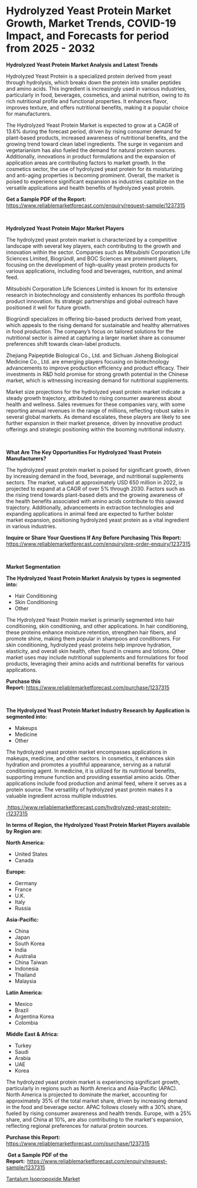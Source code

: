 <p><h1>Hydrolyzed Yeast Protein Market Growth, Market Trends, COVID-19 Impact, and Forecasts for period from 2025 - 2032</h1></p><p><strong>Hydrolyzed Yeast Protein Market Analysis and Latest Trends</strong></p>
<p><p>Hydrolyzed Yeast Protein is a specialized protein derived from yeast through hydrolysis, which breaks down the protein into smaller peptides and amino acids. This ingredient is increasingly used in various industries, particularly in food, beverages, cosmetics, and animal nutrition, owing to its rich nutritional profile and functional properties. It enhances flavor, improves texture, and offers nutritional benefits, making it a popular choice for manufacturers.</p><p>The Hydrolyzed Yeast Protein Market is expected to grow at a CAGR of 13.6% during the forecast period, driven by rising consumer demand for plant-based products, increased awareness of nutritional benefits, and the growing trend toward clean label ingredients. The surge in veganism and vegetarianism has also fueled the demand for natural protein sources. Additionally, innovations in product formulations and the expansion of application areas are contributing factors to market growth. In the cosmetics sector, the use of hydrolyzed yeast protein for its moisturizing and anti-aging properties is becoming prominent. Overall, the market is poised to experience significant expansion as industries capitalize on the versatile applications and health benefits of hydrolyzed yeast protein.</p></p>
<p><strong>Get a Sample PDF of the Report:&nbsp;</strong> <a href="https://www.reliablemarketforecast.com/enquiry/request-sample/1237315?utm_campaign=2439&utm_medium=2&utm_source=Github&utm_content=ia&utm_term=02042025&utm_id=hydrolyzed-yeast-protein">https://www.reliablemarketforecast.com/enquiry/request-sample/1237315</a></p>
<p>&nbsp;</p>
<p><strong>Hydrolyzed Yeast Protein Major Market Players</strong></p>
<p><p>The hydrolyzed yeast protein market is characterized by a competitive landscape with several key players, each contributing to the growth and innovation within the sector. Companies such as Mitsubishi Corporation Life Sciences Limited, Biogründl, and BOC Sciences are prominent players, focusing on the development of high-quality yeast protein products for various applications, including food and beverages, nutrition, and animal feed.</p><p>Mitsubishi Corporation Life Sciences Limited is known for its extensive research in biotechnology and consistently enhances its portfolio through product innovation. Its strategic partnerships and global outreach have positioned it well for future growth.</p><p>Biogründl specializes in offering bio-based products derived from yeast, which appeals to the rising demand for sustainable and healthy alternatives in food production. The company’s focus on tailored solutions for the nutritional sector is aimed at capturing a larger market share as consumer preferences shift towards clean-label products.</p><p>Zhejiang Paipeptide Biological Co., Ltd. and Sichuan Jisheng Biological Medicine Co., Ltd. are emerging players focusing on biotechnology advancements to improve production efficiency and product efficacy. Their investments in R&D hold promise for strong growth potential in the Chinese market, which is witnessing increasing demand for nutritional supplements.</p><p>Market size projections for the hydrolyzed yeast protein market indicate a steady growth trajectory, attributed to rising consumer awareness about health and wellness. Sales revenues for these companies vary, with some reporting annual revenues in the range of millions, reflecting robust sales in several global markets. As demand escalates, these players are likely to see further expansion in their market presence, driven by innovative product offerings and strategic positioning within the booming nutritional industry.</p></p>
<p>&nbsp;</p>
<p><strong>What Are The Key Opportunities For Hydrolyzed Yeast Protein Manufacturers?</strong></p>
<p><p>The hydrolyzed yeast protein market is poised for significant growth, driven by increasing demand in the food, beverage, and nutritional supplements sectors. The market, valued at approximately USD 650 million in 2022, is projected to expand at a CAGR of over 5% through 2030. Factors such as the rising trend towards plant-based diets and the growing awareness of the health benefits associated with amino acids contribute to this upward trajectory. Additionally, advancements in extraction technologies and expanding applications in animal feed are expected to further bolster market expansion, positioning hydrolyzed yeast protein as a vital ingredient in various industries.</p></p>
<p><strong>Inquire or Share Your Questions If Any Before Purchasing This Report:</strong> <a href="https://www.reliablemarketforecast.com/enquiry/pre-order-enquiry/1237315?utm_campaign=2439&utm_medium=2&utm_source=Github&utm_content=ia&utm_term=02042025&utm_id=hydrolyzed-yeast-protein">https://www.reliablemarketforecast.com/enquiry/pre-order-enquiry/1237315</a></p>
<p>&nbsp;</p>
<p><strong>Market Segmentation</strong></p>
<p><strong>The Hydrolyzed Yeast Protein Market Analysis by types is segmented into:</strong></p>
<p><ul><li>Hair Conditioning</li><li>Skin Conditioning</li><li>Other</li></ul></p>
<p><p>The Hydrolyzed Yeast Protein market is primarily segmented into hair conditioning, skin conditioning, and other applications. In hair conditioning, these proteins enhance moisture retention, strengthen hair fibers, and promote shine, making them popular in shampoos and conditioners. For skin conditioning, hydrolyzed yeast proteins help improve hydration, elasticity, and overall skin health, often found in creams and lotions. Other market uses may include nutritional supplements and formulations for food products, leveraging their amino acids and nutritional benefits for various applications.</p></p>
<p><strong>Purchase this Report:&nbsp;</strong><a href="https://www.reliablemarketforecast.com/purchase/1237315?utm_campaign=2439&utm_medium=2&utm_source=Github&utm_content=ia&utm_term=02042025&utm_id=hydrolyzed-yeast-protein">https://www.reliablemarketforecast.com/purchase/1237315</a></p>
<p>&nbsp;</p>
<p><strong>The Hydrolyzed Yeast Protein Market Industry Research by Application is segmented into:</strong></p>
<p><ul><li>Makeups</li><li>Medicine</li><li>Other</li></ul></p>
<p><p>The hydrolyzed yeast protein market encompasses applications in makeups, medicine, and other sectors. In cosmetics, it enhances skin hydration and promotes a youthful appearance, serving as a natural conditioning agent. In medicine, it is utilized for its nutritional benefits, supporting immune function and providing essential amino acids. Other applications include food production and animal feed, where it serves as a protein source. The versatility of hydrolyzed yeast protein makes it a valuable ingredient across multiple industries.</p></p>
<p><a href="https://www.reliablemarketforecast.com/hydrolyzed-yeast-protein-r1237315?utm_campaign=2439&utm_medium=2&utm_source=Github&utm_content=ia&utm_term=02042025&utm_id=hydrolyzed-yeast-protein">&nbsp;https://www.reliablemarketforecast.com/hydrolyzed-yeast-protein-r1237315</a></p>
<p><strong>In terms of Region, the Hydrolyzed Yeast Protein Market Players available by Region are:</strong></p>
<p>
    <p> <strong> North America: </strong>
        <ul>
            <li>United States</li>
            <li>Canada</li>
        </ul>
        </p> 
    <p> <strong> Europe: </strong>
        <ul>
            <li>Germany</li>
            <li>France</li>
            <li>U.K.</li>
            <li>Italy</li>
            <li>Russia</li>
        </ul>
        </p> 
    <p> <strong> Asia-Pacific: </strong>
        <ul>
            <li>China</li>
            <li>Japan</li>
            <li>South Korea</li>
            <li>India</li>
            <li>Australia</li>
            <li>China Taiwan</li>
            <li>Indonesia</li>
            <li>Thailand</li>
            <li>Malaysia</li>
        </ul>
        </p> 
    <p> <strong> Latin America: </strong>
        <ul>
            <li>Mexico</li>
            <li>Brazil</li>
            <li>Argentina Korea</li>
            <li>Colombia</li>
        </ul>
        </p> 
    <p> <strong> Middle East & Africa: </strong>
        <ul>
            <li>Turkey</li>
            <li>Saudi</li>
            <li>Arabia</li>
            <li>UAE</li>
            <li>Korea</li>
        </ul>
    </p>
    </p>
<p><p>The hydrolyzed yeast protein market is experiencing significant growth, particularly in regions such as North America and Asia-Pacific (APAC). North America is projected to dominate the market, accounting for approximately 35% of the total market share, driven by increasing demand in the food and beverage sector. APAC follows closely with a 30% share, fueled by rising consumer awareness and health trends. Europe, with a 25% share, and China at 10%, are also contributing to the market's expansion, reflecting regional preferences for natural protein sources.</p></p>
<p><strong>Purchase this Report: </strong><a href="https://www.reliablemarketforecast.com/purchase/1237315?utm_campaign=2439&utm_medium=2&utm_source=Github&utm_content=ia&utm_term=02042025&utm_id=hydrolyzed-yeast-protein">https://www.reliablemarketforecast.com/purchase/1237315</a></p>
<p>&nbsp;<strong>Get a Sample PDF of the Report:&nbsp;&nbsp;</strong><a href="https://www.reliablemarketforecast.com/enquiry/request-sample/1237315?utm_campaign=2439&utm_medium=2&utm_source=Github&utm_content=ia&utm_term=02042025&utm_id=hydrolyzed-yeast-protein">https://www.reliablemarketforecast.com/enquiry/request-sample/1237315</a></p>
<p><strong></strong></p>
<p><p><a href="https://github.com/kathiestrine5ty/Market-Research-Report-List-2/blob/main/tantalum-isopropoxide-market.md?utm_campaign=2439&utm_medium=2&utm_source=Github&utm_content=ia&utm_term=02042025&utm_id=hydrolyzed-yeast-protein">Tantalum Isopropoxide Market</a></p></p>